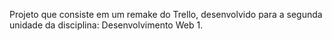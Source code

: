 Projeto que consiste em um remake do Trello, desenvolvido para a segunda unidade da disciplina: Desenvolvimento Web 1.
